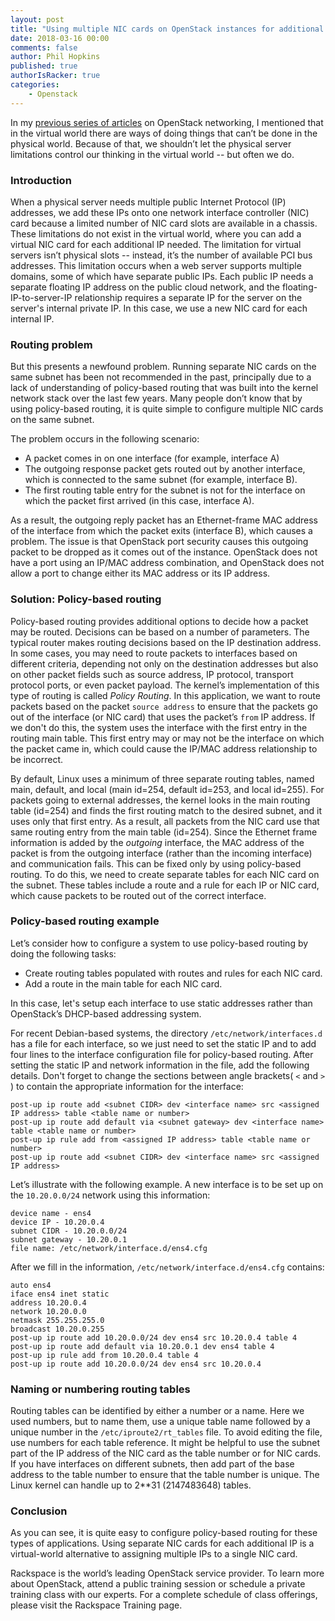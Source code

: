 ```yaml
---
layout: post
title: "Using multiple NIC cards on OpenStack instances for additional IP addresses"
date: 2018-03-16 00:00
comments: false
author: Phil Hopkins
published: true
authorIsRacker: true
categories:
    - Openstack
---
```


In my [previous series of articles](https://blog.rackspace.com/a-users-look-at-openstack-networking-part-5)
on OpenStack networking, I mentioned that in the virtual world there are ways
of doing things that can’t be done in the physical world. Because of that, we
shouldn’t let the physical server limitations control our thinking in the
virtual world -- but often we do.

<!-- more -->

### Introduction

When a physical server needs multiple public Internet Protocol (IP) addresses,
we add these IPs onto one network interface controller (NIC) card because a
limited number of NIC card slots are available in a chassis. These limitations
do not exist in the virtual world, where you can add a virtual NIC card for each
additional IP needed. The limitation for virtual servers isn’t physical slots --
instead, it’s the number of available PCI bus addresses. This limitation occurs
when a web server supports multiple domains, some of which have separate public
IPs. Each public IP needs a separate floating IP address on the public cloud
network, and the floating-IP-to-server-IP relationship requires a separate IP
for the server on the server's internal private IP.  In this case, we use a new
NIC card for each internal IP.

### Routing problem

But this presents a newfound problem. Running separate NIC cards on the same
subnet has been not recommended in the past, principally due to a lack of
understanding of policy-based routing that was built into the kernel network
stack over the last few years. Many people don’t know that by using policy-based
routing, it is quite simple to configure multiple NIC cards on the same subnet.

The problem occurs in the following scenario:

- A packet comes in on one interface (for example, interface A)
- The outgoing response packet gets routed out by another interface, which is
connected to the same subnet (for example, interface B).
- The first routing table entry for the subnet is not for the interface on which
the packet first arrived (in this case, interface A).

As a result, the outgoing reply packet has an Ethernet-frame MAC address of the
interface from which the packet exits (interface B), which causes a problem.
The issue is that OpenStack port security causes this outgoing packet to be
dropped as it comes out of the instance. OpenStack does not have a port using an
IP/MAC address combination, and OpenStack does not allow a port to change either
its MAC address or its IP address.

### Solution: Policy-based routing

Policy-based routing provides additional options to decide how a packet may be
routed. Decisions can be based on a number of parameters. The typical router
makes routing decisions based on the IP destination address. In some cases, you
may need to route packets to interfaces based on different criteria, depending
not only on the destination addresses but also on other packet fields such as
source address, IP protocol, transport protocol ports, or even packet payload.
The kernel’s implementation of this type of routing is called *Policy Routing*.
In this application, we want to route packets based on the packet `source address`
to ensure that the packets go out of the interface (or NIC card) that uses the
packet’s `from` IP address. If we don't do this, the system uses the interface
with the first entry in the routing main table. This first entry may or may not
be the interface on which the packet came in, which could cause the IP/MAC
address relationship to be incorrect.

By default, Linux uses a minimum of three separate routing tables, named main,
default, and local (main id=254, default id=253, and local id=255). For packets
going to external addresses, the kernel looks in the main routing table (id=254)
and finds the first routing match to the desired subnet, and it uses only that
first entry. As a result, all packets from the NIC card use that same routing
entry from the main table (id=254). Since the Ethernet frame information is
added by the *outgoing* interface, the MAC address of the packet is from the
outgoing interface (rather than the incoming interface) and communication fails.
This can be fixed only by using policy-based routing. To do this, we need to
create separate tables for each NIC card on the subnet. These tables include a
route and a rule for each IP or NIC card, which cause packets to be routed out
of the correct interface.

### Policy-based routing example

Let’s consider how to configure a system to use policy-based routing by doing
the following tasks:

- Create routing tables populated with routes and rules for each NIC card.
- Add a route in the main table for each NIC card.

In this case, let's setup each interface to use static addresses rather than
OpenStack’s DHCP-based addressing system.

For recent Debian-based systems, the directory `/etc/network/interfaces.d` has
a file for each interface, so we just need to set the static IP and to add
four lines to the interface configuration file for policy-based routing. After
setting the static IP and network information in the file, add the following
details. Don't forget to change the sections between angle brackets( `<` and
`>` ) to contain the appropriate information for the interface:

    post-up ip route add <subnet CIDR> dev <interface name> src <assigned IP address> table <table name or number>
    post-up ip route add default via <subnet gateway> dev <interface name> table <table name or number>
    post-up ip rule add from <assigned IP address> table <table name or number>
    post-up ip route add <subnet CIDR> dev <interface name> src <assigned IP address>

Let’s illustrate with the following example. A new interface is to be set up on
the `10.20.0.0/24` network using this information:

    device name - ens4
    device IP - 10.20.0.4
    subnet CIDR - 10.20.0.0/24
    subnet gateway - 10.20.0.1
    file name: /etc/network/interface.d/ens4.cfg

After we fill in the information, `/etc/network/interface.d/ens4.cfg` contains:

    auto ens4
    iface ens4 inet static
    address 10.20.0.4
    network 10.20.0.0
    netmask 255.255.255.0
    broadcast 10.20.0.255
    post-up ip route add 10.20.0.0/24 dev ens4 src 10.20.0.4 table 4
    post-up ip route add default via 10.20.0.1 dev ens4 table 4
    post-up ip rule add from 10.20.0.4 table 4
    post-up ip route add 10.20.0.0/24 dev ens4 src 10.20.0.4

### Naming or numbering routing tables

Routing tables can be identified by either a number or a name. Here we used
numbers, but to name them, use a unique table name followed by a unique number
in the `/etc/iproute2/rt_tables` file. To avoid editing the file, use numbers
for each table reference. It might be helpful to use the subnet part of the IP
address of the NIC card as the table number or for NIC cards. If you have
interfaces on different subnets, then add part of the base address to the table
number to ensure that the table number is unique. The Linux kernel can handle up
to 2**31 (2147483648) tables.

### Conclusion

As you can see, it is quite easy to configure policy-based routing for these
types of applications. Using separate NIC cards for each additional IP is a
virtual-world alternative to assigning multiple IPs to a single NIC card.

Rackspace is the world’s leading OpenStack service provider. To learn more about
OpenStack, attend a public training session or schedule a private training class
with our experts. For a complete schedule of class offerings, please visit the
Rackspace Training page.
